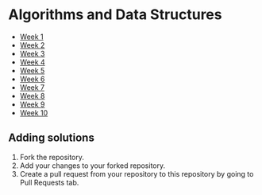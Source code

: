# Algorithms and Data Structures

- [Week 1](week-1)
- [Week 2](week-2)
- [Week 3](week-3)
- [Week 4](week-4)
- [Week 5](week-5)
- [Week 6](week-6)
- [Week 7](week-7)
- [Week 8](week-8)
- [Week 9](week-9)
- [Week 10](week-10)

## Adding solutions

1. Fork the repository.
2. Add your changes to your forked repository.
3. Create a pull request from your repository to this repository by going to Pull Requests tab.
